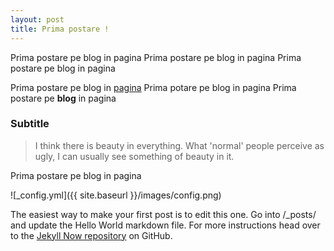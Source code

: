 ```yaml
---
layout: post
title: Prima postare !
---
```


Prima postare pe blog in pagina
Prima postare pe blog in pagina
Prima postare pe blog in pagina

Prima postare pe blog in <a href="#" >pagina</a>
Prima potare pe blog in pagina
Prima postare pe <b>blog</b> in pagina

### Subtitle

<blockquote>I think there is beauty in everything. What 'normal' people perceive as ugly, I can usually see something of beauty in it.</blockquote>


Prima postare pe blog in pagina

![_config.yml]({{ site.baseurl }}/images/config.png)

The easiest way to make your first post is to edit this one. Go into /_posts/ and update the Hello World markdown file. For more instructions head over to the [Jekyll Now repository](https://github.com/barryclark/jekyll-now) on GitHub.


